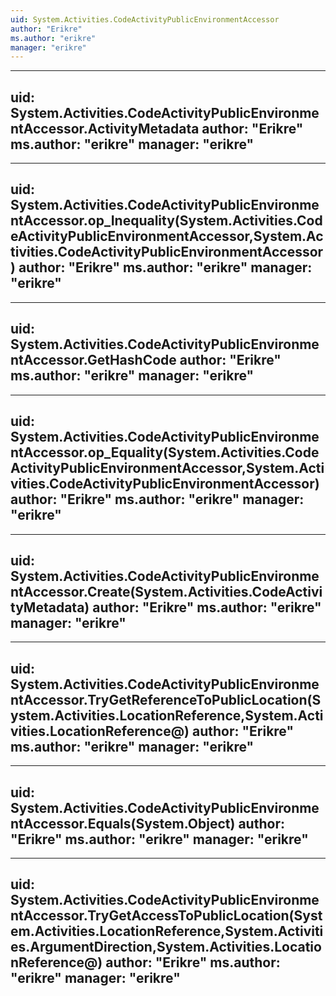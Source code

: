 ```yaml
---
uid: System.Activities.CodeActivityPublicEnvironmentAccessor
author: "Erikre"
ms.author: "erikre"
manager: "erikre"
---
```


---
uid: System.Activities.CodeActivityPublicEnvironmentAccessor.ActivityMetadata
author: "Erikre"
ms.author: "erikre"
manager: "erikre"
---

---
uid: System.Activities.CodeActivityPublicEnvironmentAccessor.op_Inequality(System.Activities.CodeActivityPublicEnvironmentAccessor,System.Activities.CodeActivityPublicEnvironmentAccessor)
author: "Erikre"
ms.author: "erikre"
manager: "erikre"
---

---
uid: System.Activities.CodeActivityPublicEnvironmentAccessor.GetHashCode
author: "Erikre"
ms.author: "erikre"
manager: "erikre"
---

---
uid: System.Activities.CodeActivityPublicEnvironmentAccessor.op_Equality(System.Activities.CodeActivityPublicEnvironmentAccessor,System.Activities.CodeActivityPublicEnvironmentAccessor)
author: "Erikre"
ms.author: "erikre"
manager: "erikre"
---

---
uid: System.Activities.CodeActivityPublicEnvironmentAccessor.Create(System.Activities.CodeActivityMetadata)
author: "Erikre"
ms.author: "erikre"
manager: "erikre"
---

---
uid: System.Activities.CodeActivityPublicEnvironmentAccessor.TryGetReferenceToPublicLocation(System.Activities.LocationReference,System.Activities.LocationReference@)
author: "Erikre"
ms.author: "erikre"
manager: "erikre"
---

---
uid: System.Activities.CodeActivityPublicEnvironmentAccessor.Equals(System.Object)
author: "Erikre"
ms.author: "erikre"
manager: "erikre"
---

---
uid: System.Activities.CodeActivityPublicEnvironmentAccessor.TryGetAccessToPublicLocation(System.Activities.LocationReference,System.Activities.ArgumentDirection,System.Activities.LocationReference@)
author: "Erikre"
ms.author: "erikre"
manager: "erikre"
---
